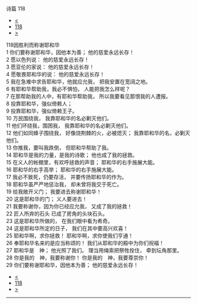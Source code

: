 ﻿





 诗篇 118




* [<](bible/PSA117.md)
* [118](bible/PSA.md)
* [>](bible/PSA119.md)



 
118因胜利而称谢耶和华  
1 你们要称谢耶和华，因他本为善； 他的慈爱永远长存！     
2 愿以色列说： 他的慈爱永远长存！  
3 愿亚伦的家说： 他的慈爱永远长存！  
4 愿敬畏耶和华的说： 他的慈爱永远长存！     
5 我在急难中求告耶和华，他就应允我， 把我安置在宽阔之地。  
6 有耶和华帮助我，我必不惧怕， 人能把我怎么样呢？  
7 在那帮助我的人中，有耶和华帮助我， 所以我要看见那恨我的人遭报。  
8 投靠耶和华，强似倚赖人；  
9 投靠耶和华，强似倚赖王子。     
10 万民围绕我， 我靠耶和华的名必剿灭他们。  
11 他们环绕我，围困我， 我靠耶和华的名必剿灭他们。  
12 他们如同蜂子围绕我， 好像烧荆棘的火，必被熄灭； 我靠耶和华的名，必剿灭他们。  
13 你推我，要叫我跌倒， 但耶和华帮助了我。  
14 耶和华是我的力量，是我的诗歌； 他也成了我的拯救。     
15 在义人的帐棚里，有欢呼拯救的声音； 耶和华的右手施展大能。  
16 耶和华的右手高举； 耶和华的右手施展大能。  
17 我必不致死，仍要存活， 并要传扬耶和华的作为。  
18 耶和华虽严严地惩治我， 却未曾将我交于死亡。     
19 给我敞开义门； 我要进去称谢耶和华！     
20 这是耶和华的门； 义人要进去！     
21 我要称谢你，因为你已经应允我， 又成了我的拯救！     
22 匠人所弃的石头 已成了房角的头块石头。  
23 这是耶和华所做的， 在我们眼中看为希奇。  
24 这是耶和华所定的日子， 我们在其中要高兴欢喜！  
25 耶和华啊，求你拯救！ 耶和华啊，求你使我们亨通！     
26 奉耶和华名来的是应当称颂的！ 我们从耶和华的殿中为你们祝福！  
27 耶和华是　神； 他光照了我们。 理当用绳索把祭牲拴住， 牵到坛角那里。     
28 你是我的　神，我要称谢你！ 你是我的　神，我要尊崇你！     
29 你们要称谢耶和华，因他本为善； 他的慈爱永远长存！ 
* [<](bible/PSA117.md)
* [118](bible/PSA.md)
* [>](bible/PSA119.md)





---









